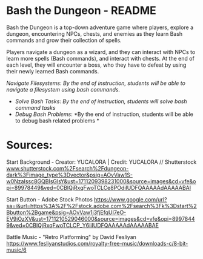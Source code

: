 # Bash the Dungeon - README

Bash the Dungeon is a top-down adventure game where players, explore a dungeon, encountering NPCs, chests, and enemies as they learn Bash commands and grow their collection of spells. 

Players navigate a dungeon as a wizard, and they can interact with NPCs to learn more spells (Bash commands), and interact with chests. At the end of each level, they will encounter a boss, who they have to defeat by using their newly learned Bash commands. 

*Navigate Filesystems*: *By the end of instruction, students will be able to navigate a filesystem using bash commands.*
- *Solve Bash Tasks*: *By the end of instruction, students will solve bash command tasks*
- *Debug Bash Problems*: *By the end of instruction, students will be able to debug bash related problems *

# Sources:
Start Background - Creator: YUCALORA | Credit: YUCALORA // Shutterstock www.shutterstock.com%2Fsearch%2Fdungeon-dark%3Fimage_type%3Dvector&psig=AOvVaw1S-w0NzaIssc8GQBIsGlsY&ust=1711209398231000&source=images&cd=vfe&opi=89978449&ved=0CBIQjRxqFwoTCLCe8POdiIUDFQAAAAAdAAAAABAI

Start Button - Adobe Stock Photos https://www.google.com/url?sa=i&url=https%3A%2F%2Fstock.adobe.com%2Fsearch%3Fk%3Dstart%2Bbutton%2Bgame&psig=AOvVaw1j3fjEfqUI7eO-EV9jOzXV&ust=1711210529046000&source=images&cd=vfe&opi=89978449&ved=0CBIQjRxqFwoTCLCP_Y6iiIUDFQAAAAAdAAAAABAE

Battle Music - "Retro Platforming" by David Fesliyan
https://www.fesliyanstudios.com/royalty-free-music/downloads-c/8-bit-music/6
